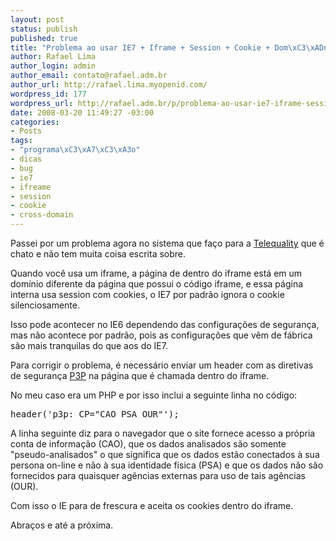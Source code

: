 ```yaml
--- 
layout: post
status: publish
published: true
title: "Problema ao usar IE7 + Iframe + Session + Cookie + Dom\xC3\xADnio diferente (cross-domain)"
author: Rafael Lima
author_login: admin
author_email: contato@rafael.adm.br
author_url: http://rafael.lima.myopenid.com/
wordpress_id: 177
wordpress_url: http://rafael.adm.br/p/problema-ao-usar-ie7-iframe-session-cookie-dominio-diferente-cross-domain/
date: 2008-03-20 11:49:27 -03:00
categories: 
- Posts
tags: 
- "programa\xC3\xA7\xC3\xA3o"
- dicas
- bug
- ie7
- ifreame
- session
- cookie
- cross-domain
---
```

Passei por um problema agora no sistema que faço para a <a href="http://www.telequality.com.br">Telequality</a> que é chato e não tem muita coisa escrita sobre.

Quando você usa um iframe, a página de dentro do iframe está em um domínio diferente da página que possui o código iframe, e essa página interna usa session com cookies, o IE7 por padrão ignora o cookie silenciosamente.

Isso pode acontecer no IE6 dependendo das configurações de segurança, mas não acontece por padrão, pois as configurações que vêm de fábrica são mais tranquilas do que aos do IE7.

Para corrigir o problema, é necessário enviar um header com as diretivas de segurança <a href="http://www.w3.org/P3P/">P3P</a> na página que é chamada dentro do iframe.

No meu caso era um PHP e por isso inclui a seguinte linha no código:

<pre lang="php">header('p3p: CP="CAO PSA OUR"');</pre>

A linha seguinte diz para o navegador que o site fornece acesso a própria conta de informação (CAO), que os dados analisados são somente "pseudo-analisados" o que significa que os dados estão conectados à sua persona on-line e não à sua identidade física (PSA) e que os dados não são fornecidos para quaisquer agências externas para uso de tais agências (OUR).

Com isso o IE para de frescura e aceita os cookies dentro do iframe.

Abraços e até a próxima.
